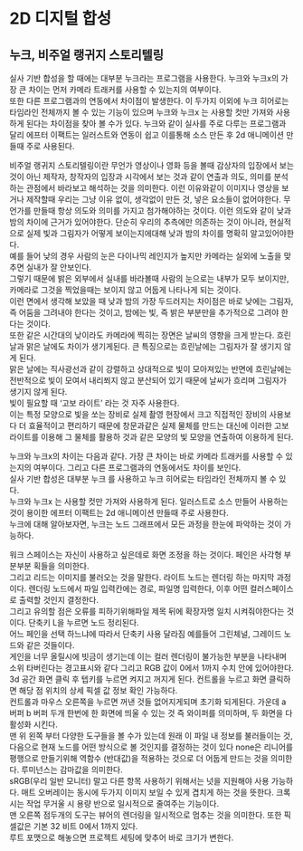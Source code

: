 # 2D 디지털 합성
## 누크, 비주얼 랭귀지 스토리텔링
실사 기반 합성을 할 때에는 대부분 누크라는 프로그램을 사용한다. 누크와 누크x의 가장 큰 차이는 먼저 카메라 트래커를 사용할 수 있는지의 여부이다.  
또한 다른 프로그램과의 연동에서 차이점이 발생한다. 이 두가지 이외에 누크 히어로는 타임라인 전체까지 볼 수 있는 기능이 있으며 누크와 누크x 는 사용할 컷만 가져와 사용하게 된다는 차이점을 찾아 볼 수가 있다. 누크와 같이 실사를 주로 다루는 프로그램과 달리 에프터 이팩트는 일러스트와 연동이 쉽고 이를통해 소스 만든 후 2d 애니메이션 만들때 주로 사용된다.  

비주얼 랭귀지 스토리텔링이란 무언가 영상이나 영화 등을 볼때 감상자의 입장에서 보는 것이 아닌 제작자, 창작자의 입장과 시각에서 보는 것과 같이 연출과 의도, 의미를 분석하는 관점에서 바라보고 해석하는 것을 의미한다. 이런 이유와같이 이미지나 영상을 보거나 제작할때 우리는 그냥 이유 없이, 생각없이 만든 것, 넣은 요소들이 없어야한다. 무언가를 만들때 항상 의도와 의미를 가지고 첨가해야하는 것이다.
이런 의도와 같이 낮과 밤의 차이에 근거가 있어야한다. 단순히 우리의 추측에만 의존하는 것이 아니라, 현실적으로 실제 빛과 그림자가 어떻게 보이는지에대해 낮과 밤의 차이를 명확히 알고있어야한다.  
예를 들어 낮의 경우 사람의 눈은 다이나믹 레인지가 높지만 카메라는 실외에 노출을 맞추면 실내가 잘 안보인다.  
그렇기 때문에 밝은 외부에서 실내를 바라볼때 사람의 눈으로는 내부가 모두 보이지만, 카메라로 그것을 찍었을때는 보이지 않고 어둡게 나타나게 되는 것이다.  
이런 면에서 생각해 보았을 때 낮과 밤의 가장 두드러지는 차이점은 바로 낮에는 그림자, 즉 어둠을 그려내야 한다는 것이고, 밤에는 빛, 즉 밝은 부분만을 추가적으로 그려야 한다는 것이다.  
또한 같은 시간대의 낮이라도 카메라에 찍히는 장면은 날씨의 영향을 크게 받는다. 흐린날과 맑은 날에도 차이가 생기게된다. 큰 특징으로는 흐린날에는 그림자가 잘 생기지 않게 된다.  
맑은 날에는 직사광선과 같이 강렬하고 상대적으로 빛이 모아져있는 반면에 흐린날에는 전반적으로 빛이 모여서 내리쬐지 않고 분산되어 있기 때문에 날씨가 흐리며 그림자가 생기지 않게 된다.  
빛이 필요할 때 ‘고보 라이트’ 라는 것 자주 사용한다.  
이는 특정 모양으로 빛을 쏘는 장비로 실제 촬영 현장에서 크고 직접적인 장비의 사용보다 더 효율적이고 편리하기 때문에 창문과같은 실제 물체를 만드는 대신에 이러한 고보 라이트를 이용해 그 물체를 활용하 것과 같은 모양의 빛 모양을 연출하여 이용하게 된다.  

누크와 누크x의 차이는 다음과 같다. 가장 큰 차이는 바로 카메라 트래커를 사용할 수 있는지의 여부이다. 그리고 다른 프로그램과의 연동에서도 차이를 보인다.  
실사 기반 합성은 대부분 누크 를 사용하고 누크 히어로는 타임라인 전체까지 볼 수 있다.  
누크와 누크x 는 사용할 컷만 가져와 사용하게 된다. 일러스트로 소스 만들어 사용하는 것이 용이한 에프터 이팩트는 2d 애니메이션 만들때 주로 사용한다.  
누크에 대해 알아보자면, 누크는 노드 그래프에서 모든 과정을 한눈에 파악하는 것이 가능하다.  

워크 스페이스는 자신이 사용하고 싶은데로 화면 조정을 하는 것이다. 페인은 사각형 부분부분 획들을 의미한다.  
그리고 리드는 이미지를 불러오는 것을 말한다. 라이트 노드는 렌더링 하는 마지막 과정이다. 렌더링 노드에서 파일 입력칸에는 경로, 파일명 입력한다, 이후 어떤 컬러스페이스로 출력할 것인지 결정한다.  
그리고 유의할 점은 오류를 피하기위해파일 제목 뒤에 확장자명 일치 시켜줘야한다는 것이다. 단축키 L을 누르면 노드 정리된다.  
어느 페인을 선택 하느냐에 따라서 단축키 사용 달라짐 예를들어 그린체널, 그레이드 노드와 같은 것들이다.  
게인을 너무 올릴시에 빗금이 생기는데 이는 컬러 렌더링이 불가능한 부분을 나타내며 소위 타버린다는 경고표시와 같다 그리고 RGB 값이 0에서 1까지 수치 안에 있어야한다.  
3d 공간 화면 클릭 후 텝키를 누르면 켜지고 꺼지게 된다. 컨트롤을 누르고 화면 클릭하면 해당 점 위치의 상세 픽셀 값 정보 확인 가능하다.  
컨트롤과 마우스 오른쪽을 누르면 꺼낸 것들 없어지게되며 초기화 되게된다. 가운데 a 버퍼 b 버퍼 두개 한번에 한 화면에 띄울 수 있는 것 즉 와이퍼를 의미하며, 두 화면을 다 활성화 시킨다.  
맨 위 왼쪽 부터 다양한 도구들을 볼 수가 있는데 원래 이 파일 내 정보를 불러들이는 것, 다음으로 현재 노드를 어떤 방식으로 볼 것인지를 결정하는 것이 있다 none은 리니어를 평행으로 만들기위해 역함수 (반대값)을 적용하는 것으로 더 어둡게 만드는 것을 의미한다. 루미넌스는 감마값을 의미한다.  
sRGB(우리 일반 모니터) 말고 다른 항목 사용하기 위해서는 넛을 지원해야 사용 가능하다. 
매트 오버레이는 동시에 두가지 이미지 보일 수 있게 겹치게 하는 것을 뜻한다. 크록시는 작업 무거울 시 용량 반으로 일시적으로 줄여주는 기능이다.  
맨 오른쪽 점두개의 도구는 뷰어의 렌더링을 일시적으로 멈추는 것을 의미한다. 또한 픽셀값은 기본 32 비트 0에서 1까지 있다.  
루트 포맷으로 해놓으면 프로젝트 세팅에 맞추어 바로 크기가 변한다. 
